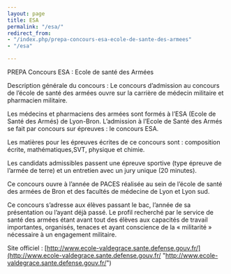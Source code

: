 ```yaml
---
layout: page
title: ESA
permalink: "/esa/"
redirect_from:
- "/index.php/prepa-concours-esa-ecole-de-sante-des-armees"
- "/esa"

---
```

PREPA Concours ESA : Ecole de santé des Armées

Description générale du concours : Le concours d’admission au concours de l’école de santé des armées ouvre sur la carrière de médecin militaire et pharmacien militaire.

Les médecins et pharmaciens des armées sont formés à l’ESA (Ecole de Santé des Armés) de Lyon-Bron. L’admission à l’Ecole de Santé des Armés se fait par concours sur épreuves : le concours ESA.

Les matières pour les épreuves écrites de ce concours sont : composition écrite, mathématiques,SVT, physique et chimie.

Les candidats admissibles passent une épreuve sportive (type épreuve de l’armée de terre) et un entretien avec un jury unique (20 minutes).

Ce concours ouvre à l’année de PACES réalisée au sein de l’école de santé des armées de Bron et des facultés de médecine de Lyon et Lyon sud.

Ce concours s’adresse aux élèves passant le bac, l’année de sa présentation ou l’ayant déjà passé. Le profil recherché par le service de santé des armées étant avant tout des élèves aux capacités de travail importantes, organisés, tenaces et ayant conscience de la « militarité » nécessaire à un engagement militaire.

Site officiel : [http://www.ecole-valdegrace.sante.defense.gouv.fr/](http://www.ecole-valdegrace.sante.defense.gouv.fr/ "http://www.ecole-valdegrace.sante.defense.gouv.fr/")
